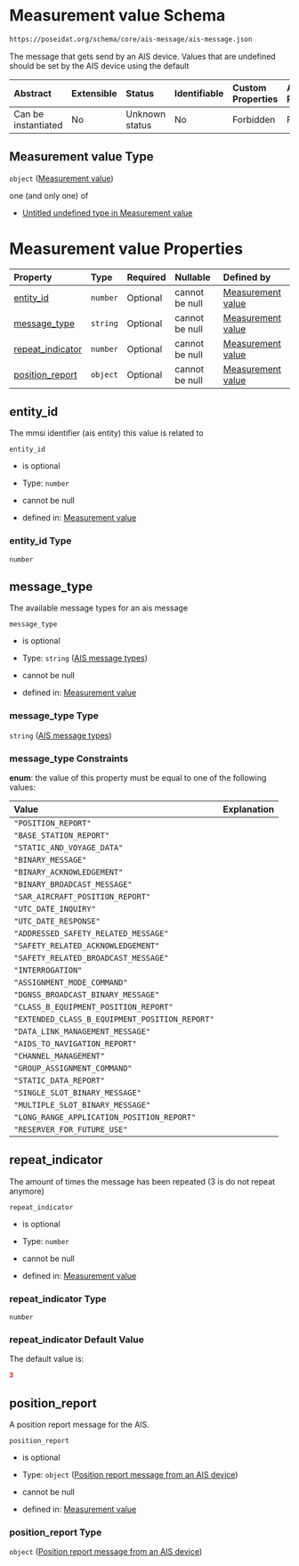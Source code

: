 # Measurement value Schema

```txt
https://poseidat.org/schema/core/ais-message/ais-message.json
```

The message that gets send by an AIS device. Values that are undefined should be set by the AIS device using the default

| Abstract            | Extensible | Status         | Identifiable | Custom Properties | Additional Properties | Access Restrictions | Defined In                                                                           |
| :------------------ | :--------- | :------------- | :----------- | :---------------- | :-------------------- | :------------------ | :----------------------------------------------------------------------------------- |
| Can be instantiated | No         | Unknown status | No           | Forbidden         | Forbidden             | none                | [ais-message.json](schemas/core/ais-message/ais-message.json "open original schema") |

## Measurement value Type

`object` ([Measurement value](ais-message.md))

one (and only one) of

*   [Untitled undefined type in Measurement value](ais-message-oneof-0.md "check type definition")

# Measurement value Properties

| Property                              | Type     | Required | Nullable       | Defined by                                                                                                                                                                                |
| :------------------------------------ | :------- | :------- | :------------- | :---------------------------------------------------------------------------------------------------------------------------------------------------------------------------------------- |
| [entity_id](#entity_id)               | `number` | Optional | cannot be null | [Measurement value](ais-message-properties-entity_id.md "https://poseidat.org/schema/core/ais-message/ais-message.json#/properties/entity_id")                                            |
| [message_type](#message_type)         | `string` | Optional | cannot be null | [Measurement value](ais-message-properties-ais-message-types.md "https://poseidat.org/schema/enum/ais-message-type.json#/properties/message_type")                                        |
| [repeat_indicator](#repeat_indicator) | `number` | Optional | cannot be null | [Measurement value](ais-message-properties-repeat_indicator.md "https://poseidat.org/schema/core/ais-message/ais-message.json#/properties/repeat_indicator")                              |
| [position_report](#position_report)   | `object` | Optional | cannot be null | [Measurement value](ais-message-properties-position-report-message-from-an-ais-device.md "https://poseidat.org/schema/core/ais-message/position-report.json#/properties/position_report") |

## entity_id

The mmsi identifier (ais entity) this value is related to

`entity_id`

*   is optional

*   Type: `number`

*   cannot be null

*   defined in: [Measurement value](ais-message-properties-entity_id.md "https://poseidat.org/schema/core/ais-message/ais-message.json#/properties/entity_id")

### entity_id Type

`number`

## message_type

The available message types for an ais message

`message_type`

*   is optional

*   Type: `string` ([AIS message types](ais-message-properties-ais-message-types.md))

*   cannot be null

*   defined in: [Measurement value](ais-message-properties-ais-message-types.md "https://poseidat.org/schema/enum/ais-message-type.json#/properties/message_type")

### message_type Type

`string` ([AIS message types](ais-message-properties-ais-message-types.md))

### message_type Constraints

**enum**: the value of this property must be equal to one of the following values:

| Value                                          | Explanation |
| :--------------------------------------------- | :---------- |
| `"POSITION_REPORT"`                            |             |
| `"BASE_STATION_REPORT"`                        |             |
| `"STATIC_AND_VOYAGE_DATA"`                     |             |
| `"BINARY_MESSAGE"`                             |             |
| `"BINARY_ACKNOWLEDGEMENT"`                     |             |
| `"BINARY_BROADCAST_MESSAGE"`                   |             |
| `"SAR_AIRCRAFT_POSITION_REPORT"`               |             |
| `"UTC_DATE_INQUIRY"`                           |             |
| `"UTC_DATE_RESPONSE"`                          |             |
| `"ADDRESSED_SAFETY_RELATED_MESSAGE"`           |             |
| `"SAFETY_RELATED_ACKNOWLEDGEMENT"`             |             |
| `"SAFETY_RELATED_BROADCAST_MESSAGE"`           |             |
| `"INTERROGATION"`                              |             |
| `"ASSIGNMENT_MODE_COMMAND"`                    |             |
| `"DGNSS_BROADCAST_BINARY_MESSAGE"`             |             |
| `"CLASS_B_EQUIPMENT_POSITION_REPORT"`          |             |
| `"EXTENDED_CLASS_B_EQUIPMENT_POSITION_REPORT"` |             |
| `"DATA_LINK_MANAGEMENT_MESSAGE"`               |             |
| `"AIDS_TO_NAVIGATION_REPORT"`                  |             |
| `"CHANNEL_MANAGEMENT"`                         |             |
| `"GROUP_ASSIGNMENT_COMMAND"`                   |             |
| `"STATIC_DATA_REPORT"`                         |             |
| `"SINGLE_SLOT_BINARY_MESSAGE"`                 |             |
| `"MULTIPLE_SLOT_BINARY_MESSAGE"`               |             |
| `"LONG_RANGE_APPLICATION_POSITION_REPORT"`     |             |
| `"RESERVER_FOR_FUTURE_USE"`                    |             |

## repeat_indicator

The amount of times the message has been repeated (3 is do not repeat anymore)

`repeat_indicator`

*   is optional

*   Type: `number`

*   cannot be null

*   defined in: [Measurement value](ais-message-properties-repeat_indicator.md "https://poseidat.org/schema/core/ais-message/ais-message.json#/properties/repeat_indicator")

### repeat_indicator Type

`number`

### repeat_indicator Default Value

The default value is:

```json
3
```

## position_report

A position report message for the AIS.

`position_report`

*   is optional

*   Type: `object` ([Position report message from an AIS device](ais-message-properties-position-report-message-from-an-ais-device.md))

*   cannot be null

*   defined in: [Measurement value](ais-message-properties-position-report-message-from-an-ais-device.md "https://poseidat.org/schema/core/ais-message/position-report.json#/properties/position_report")

### position_report Type

`object` ([Position report message from an AIS device](ais-message-properties-position-report-message-from-an-ais-device.md))
